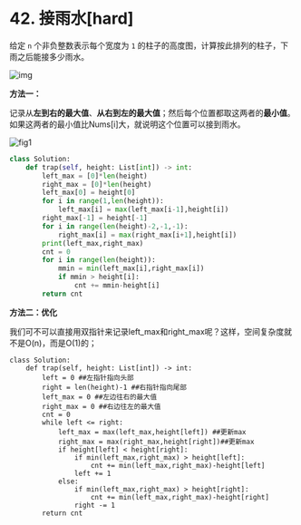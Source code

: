 # 42. 接雨水[hard]

给定 `n` 个非负整数表示每个宽度为 `1` 的柱子的高度图，计算按此排列的柱子，下雨之后能接多少雨水。

![img](https://assets.leetcode-cn.com/aliyun-lc-upload/uploads/2018/10/22/rainwatertrap.png)

**方法一：**

记录从**左到右的最大值**、**从右到左的最大值**；然后每个位置都取这两者的**最小值**。如果这两者的最小值比Nums[i]大，就说明这个位置可以接到雨水。

![fig1](https://assets.leetcode-cn.com/solution-static/42/1.png)

```python
class Solution:
    def trap(self, height: List[int]) -> int:
        left_max = [0]*len(height)
        right_max = [0]*len(height)
        left_max[0] = height[0]
        for i in range(1,len(height)):
            left_max[i] = max(left_max[i-1],height[i])
        right_max[-1] = height[-1]
        for i in range(len(height)-2,-1,-1):
            right_max[i] = max(right_max[i+1],height[i])
        print(left_max,right_max)
        cnt = 0
        for i in range(len(height)):
            mmin = min(left_max[i],right_max[i])
            if mmin > height[i]:
                cnt += mmin-height[i]
        return cnt
```



**方法二：优化**

我们可不可以直接用双指针来记录left_max和right_max呢？这样，空间复杂度就不是O(n)，而是O(1)的；

```
class Solution:
    def trap(self, height: List[int]) -> int:
        left = 0 ##左指针指向头部
        right = len(height)-1 ##右指针指向尾部
        left_max = 0 ##左边往右的最大值
        right_max = 0 ##右边往左的最大值
        cnt = 0
        while left <= right:
            left_max = max(left_max,height[left]) ##更新max
            right_max = max(right_max,height[right])##更新max
            if height[left] < height[right]:
                if min(left_max,right_max) > height[left]:
                    cnt += min(left_max,right_max)-height[left]
                left += 1
            else:
                if min(left_max,right_max) > height[right]:
                    cnt += min(left_max,right_max)-height[right]
                right -= 1
        return cnt
```

